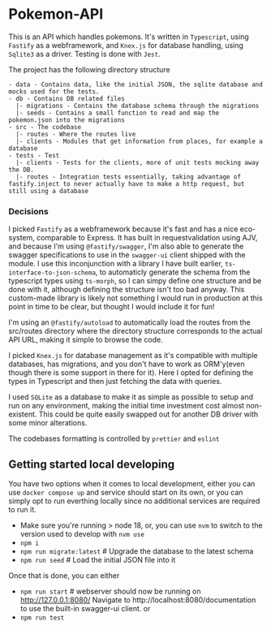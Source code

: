# Pokemon-API

This is an API which handles pokemons. It's written in `Typescript`, using `Fastify` as a webframework, and `Knex.js` for database handling, using `Sqlite3` as a driver. Testing is done with `Jest`.

The project has the following directory structure

```text
- data - Contains data, like the initial JSON, the sqlite database and mocks used for the tests.
- db - Contains DB related files
  |- migrations - Contains the database schema through the migrations
  |- seeds - Contains a small function to read and map the pokemon.json into the migrations
- src - The codebase
  |- routes - Where the routes live
  |- clients - Modules that get information from places, for example a database
- tests - Test
  |- clients - Tests for the clients, more of unit tests mocking away the DB.
  |- routes - Integration tests essentially, taking advantage of fastify.inject to never actually have to make a http request, but still using a database

```

### Decisions

I picked `Fastify` as a webframework because it's fast and has a nice eco-system, comparable to Express.
It has built in requestvalidation using AJV, and because I'm using `@fastify/swagger`, I'm also able to generate the swagger specifications to use in the `swagger-ui` client shipped with the module.
I use this inconjunction with a library I have built earlier, `ts-interface-to-json-schema`, to automaticly generate the schema from the typescript types using `ts-morph`, so I can simpy define one structure and be done with it, although defining the structure isn't too bad anyway.
This custom-made library is likely not something I would run in production at this point in time to be clear, but thought I would include it for fun!

I'm using an `@fastify/autoload` to automatically load the routes from the src/routes directory where the directory structure corresponds to the actual API URL, making it simple to browse the code.

I picked `Knex.js` for database management as it's compatible with multiple databases, has migrations, and you don't have to work as ORM'y(even though there is some support in there for it).
Here I opted for defining the types in Typescript and then just fetching the data with queries.

I used `SQLite` as a database to make it as simple as possible to setup and run on any environment, making the initial time investment cost almost non-existent. This could be quite easily swapped out for another DB driver with some minor alterations.

The codebases formatting is controlled by `prettier` and `eslint`

## Getting started local developing

You have two options when it comes to local development, either you can use `docker compose up` and service should start on its own, or you can simply opt to run everthing locally since no additional services are required to run it.

- Make sure you're running > node 18, or, you can use `nvm` to switch to the version used to develop with `nvm use`
- `npm i`
- `npm run migrate:latest` # Upgrade the database to the latest schema
- `npm run seed` # Load the initial JSON file into it

Once that is done, you can either

- `npm run start` # webserver should now be running on http://127.0.0.1:8080/
  Navigate to http://localhost:8080/documentation to use the built-in swagger-ui client.
  or
- `npm run test`
